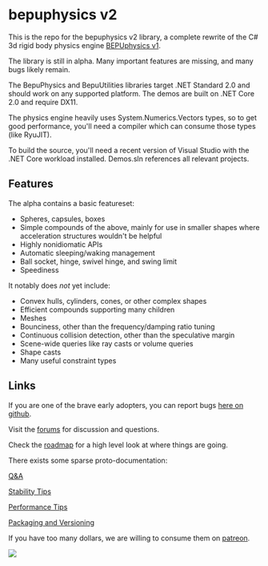 # bepuphysics v2

This is the repo for the bepuphysics v2 library, a complete rewrite of the C# 3d rigid body physics engine [BEPUphysics v1](https://github.com/bepu/bepuphysics1).

The library is still in alpha. Many important features are missing, and many bugs likely remain.

The BepuPhysics and BepuUtilities libraries target .NET Standard 2.0 and should work on any supported platform. The demos are built on .NET Core 2.0 and require DX11.

The physics engine heavily uses System.Numerics.Vectors types, so to get good performance, you'll need a compiler which can consume those types (like RyuJIT).

To build the source, you'll need a recent version of Visual Studio with the .NET Core workload installed. Demos.sln references all relevant projects.

## Features

The alpha contains a basic featureset:
- Spheres, capsules, boxes
- Simple compounds of the above, mainly for use in smaller shapes where acceleration structures wouldn't be helpful
- Highly nonidiomatic APIs
- Automatic sleeping/waking management
- Ball socket, hinge, swivel hinge, and swing limit
- Speediness

It notably does *not* yet include:
- Convex hulls, cylinders, cones, or other complex shapes 
- Efficient compounds supporting many children
- Meshes
- Bounciness, other than the frequency/damping ratio tuning
- Continuous collision detection, other than the speculative margin
- Scene-wide queries like ray casts or volume queries
- Shape casts
- Many useful constraint types

## Links

If you are one of the brave early adopters, you can report bugs [here on github](../../issues). 

Visit the [forums](https://forum.bepuentertainment.com) for discussion and questions.

Check the [roadmap](Documentation/roadmap.md) for a high level look at where things are going.

There exists some sparse proto-documentation:

[Q&A](Documentation/QuestionsAndAnswers.md)

[Stability Tips](Documentation/StabilityTips.md)

[Performance Tips](Documentation/PerformanceTips.md)

[Packaging and Versioning](Documentation/PackagingAndVersioning.md)

If you have too many dollars, we are willing to consume them on [patreon](https://www.patreon.com/bepu).

![](https://raw.githubusercontent.com/bepu/bepuphysics1/master/Documentation/images/readme/angelduck.png)